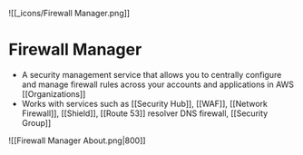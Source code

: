 ![[_icons/Firewall Manager.png]]
# Firewall Manager
- A security management service that allows you to centrally configure and manage firewall rules across your accounts and applications in AWS [[Organizations]]
- Works with services such as [[Security Hub]], [[WAF]], [[Network Firewall]], [[Shield]], [[Route 53]] resolver DNS firewall, [[Security Group]]

![[Firewall Manager About.png|800]]

